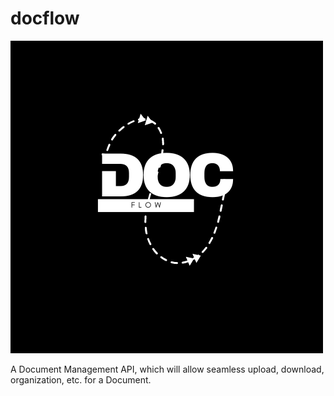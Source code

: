 # docflow

![DocFlow Logo](logo.png)


A Document Management API, which will allow seamless upload, download, organization, etc. for a Document.

